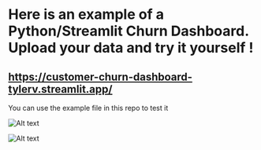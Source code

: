 # Here is an example of a Python/Streamlit Churn Dashboard. Upload your data and try it yourself !

## https://customer-churn-dashboard-tylerv.streamlit.app/

You can use the example file in this repo to test it 

![Alt text](customer-churn-dashboard/dash1.png)

![Alt text](customer-churn-dashboard/dash2.png)
